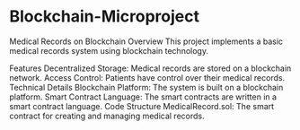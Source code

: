 # Blockchain-Microproject
Medical Records on Blockchain
Overview
This project implements a basic medical records system using blockchain technology.

Features
Decentralized Storage: Medical records are stored on a blockchain network.
Access Control: Patients have control over their medical records.
Technical Details
Blockchain Platform: The system is built on a blockchain platform.
Smart Contract Language: The smart contracts are written in a smart contract language.
Code Structure
MedicalRecord.sol: The smart contract for creating and managing medical records.
